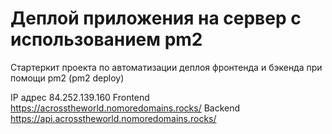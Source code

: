 # Деплой приложения на сервер с использованием pm2

Стартеркит проекта по автоматизации деплоя фронтенда и бэкенда при помощи pm2 (pm2 deploy)

IP адрес 84.252.139.160
Frontend https://acrosstheworld.nomoredomains.rocks/
Backend https://api.acrosstheworld.nomoredomains.rocks/

